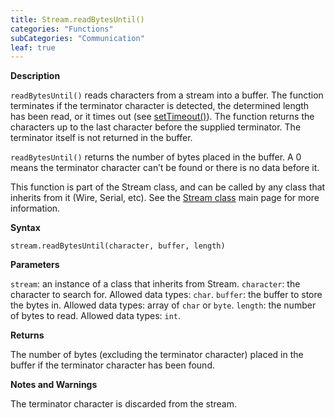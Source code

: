 ```yaml
---
title: Stream.readBytesUntil()
categories: "Functions"
subCategories: "Communication"
leaf: true
---
```


**Description**

`readBytesUntil()` reads characters from a stream into a buffer. The
function terminates if the terminator character is detected, the
determined length has been read, or it times out (see
[setTimeout()](../streamsettimeout)). The function returns the
characters up to the last character before the supplied terminator. The
terminator itself is not returned in the buffer.

`readBytesUntil()` returns the number of bytes placed in the buffer. A 0
means the terminator character can’t be found or there is no data before
it.

This function is part of the Stream class, and can be called by any
class that inherits from it (Wire, Serial, etc). See the [Stream
class](../../stream) main page for more information.

**Syntax**

`stream.readBytesUntil(character, buffer, length)`

**Parameters**

`stream`: an instance of a class that inherits from Stream.
`character`: the character to search for. Allowed data types: `char`.
`buffer`: the buffer to store the bytes in. Allowed data types: array of
`char` or `byte`.
`length`: the number of bytes to read. Allowed data types: `int`.

**Returns**

The number of bytes (excluding the terminator character) placed in the
buffer if the terminator character has been found.

**Notes and Warnings**

The terminator character is discarded from the stream.

